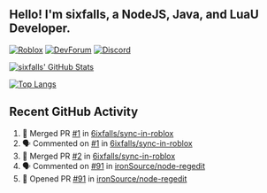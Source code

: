 ## Hello! I'm sixfalls, a NodeJS, Java, and LuaU Developer.

[![Roblox](https://img.shields.io/badge/dynamic/json?color=red&label=Roblox&query=count&suffix=%20Followers&url=https%3A%2F%2Ffriends.roblox.com%2Fv1%2Fusers%2F193632792%2Ffollowers%2Fcount&style=for-the-badge&logo=Roblox)](https://www.roblox.com/users/193632792/profile)
[![DevForum](https://img.shields.io/badge/dynamic/json?color=9cf&label=DevForum&query=user.profile_view_count&suffix=%20Views&url=https%3A%2F%2Fdevforum.roblox.com%2Fu%2Fsixfalls.json&style=for-the-badge&logo=Roblox)](https://devforum.roblox.com/u/sixfalls/summary)
[![Discord](https://img.shields.io/badge/Discord-Profile-blue?style=for-the-badge&logo=Discord&logoColor=white)](https://discord.com/users/303173495918034945)

[![sixfalls' GitHub Stats](https://github-readme-stats.vercel.app/api?username=6ixfalls&theme=github_dark&hide_border=true)](https://github.com/anuraghazra/github-readme-stats)

[![Top Langs](https://github-readme-stats.vercel.app/api/top-langs/?username=6ixfalls&theme=github_dark&hide_border=true)](https://github.com/anuraghazra/github-readme-stats)

## Recent GitHub Activity
<!--START_SECTION:activity-->
1. 🎉 Merged PR [#1](https://github.com/6ixfalls/sync-in-roblox/pull/1) in [6ixfalls/sync-in-roblox](https://github.com/6ixfalls/sync-in-roblox)
2. 🗣 Commented on [#1](https://github.com/6ixfalls/sync-in-roblox/issues/1) in [6ixfalls/sync-in-roblox](https://github.com/6ixfalls/sync-in-roblox)
3. 🎉 Merged PR [#2](https://github.com/6ixfalls/sync-in-roblox/pull/2) in [6ixfalls/sync-in-roblox](https://github.com/6ixfalls/sync-in-roblox)
4. 🗣 Commented on [#91](https://github.com/ironSource/node-regedit/issues/91) in [ironSource/node-regedit](https://github.com/ironSource/node-regedit)
5. 💪 Opened PR [#91](https://github.com/ironSource/node-regedit/pull/91) in [ironSource/node-regedit](https://github.com/ironSource/node-regedit)
<!--END_SECTION:activity-->
